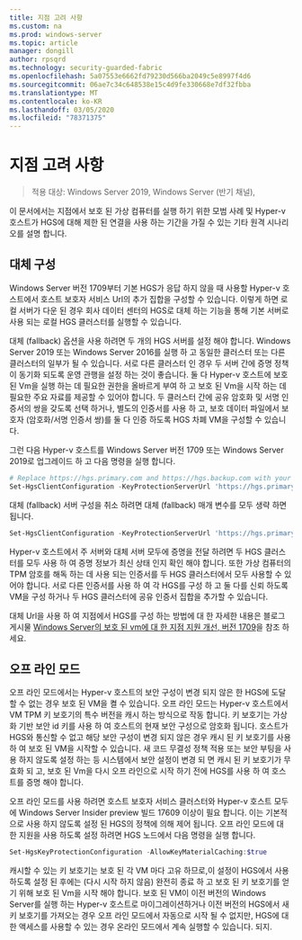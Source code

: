 ```yaml
---
title: 지점 고려 사항
ms.custom: na
ms.prod: windows-server
ms.topic: article
manager: dongill
author: rpsqrd
ms.technology: security-guarded-fabric
ms.openlocfilehash: 5a07553e6662fd79230d566ba2049c5e8997f4d6
ms.sourcegitcommit: 06ae7c34c648538e15c4d9fe330668e7df32fbba
ms.translationtype: MT
ms.contentlocale: ko-KR
ms.lasthandoff: 03/05/2020
ms.locfileid: "78371375"
---
```

# <a name="branch-office-considerations"></a>지점 고려 사항

> 적용 대상: Windows Server 2019, Windows Server (반기 채널), 

이 문서에서는 지점에서 보호 된 가상 컴퓨터를 실행 하기 위한 모범 사례 및 Hyper-v 호스트가 HGS에 대해 제한 된 연결을 사용 하는 기간을 가질 수 있는 기타 원격 시나리오를 설명 합니다.

## <a name="fallback-configuration"></a>대체 구성

Windows Server 버전 1709부터 기본 HGS가 응답 하지 않을 때 사용할 Hyper-v 호스트에서 호스트 보호자 서비스 Url의 추가 집합을 구성할 수 있습니다.
이렇게 하면 로컬 서버가 다운 된 경우 회사 데이터 센터의 HGS로 대체 하는 기능을 통해 기본 서버로 사용 되는 로컬 HGS 클러스터를 실행할 수 있습니다.

대체 (fallback) 옵션을 사용 하려면 두 개의 HGS 서버를 설정 해야 합니다. Windows Server 2019 또는 Windows Server 2016를 실행 하 고 동일한 클러스터 또는 다른 클러스터의 일부가 될 수 있습니다. 서로 다른 클러스터 인 경우 두 서버 간에 증명 정책이 동기화 되도록 운영 관행을 설정 하는 것이 좋습니다. 둘 다 Hyper-v 호스트에 보호 된 Vm을 실행 하는 데 필요한 권한을 올바르게 부여 하 고 보호 된 Vm을 시작 하는 데 필요한 주요 자료를 제공할 수 있어야 합니다. 두 클러스터 간에 공유 암호화 및 서명 인증서의 쌍을 갖도록 선택 하거나, 별도의 인증서를 사용 하 고, 보호 데이터 파일에서 보호자 (암호화/서명 인증서 쌍)를 둘 다 인증 하도록 HGS 차폐 VM을 구성할 수 있습니다.

그런 다음 Hyper-v 호스트를 Windows Server 버전 1709 또는 Windows Server 2019로 업그레이드 하 고 다음 명령을 실행 합니다.
```powershell
# Replace https://hgs.primary.com and https://hgs.backup.com with your own domain names and protocols
Set-HgsClientConfiguration -KeyProtectionServerUrl 'https://hgs.primary.com/KeyProtection' -AttestationServerUrl 'https://hgs.primary.com/Attestation' -FallbackKeyProtectionServerUrl 'https://hgs.backup.com/KeyProtection' -FallbackAttestationServerUrl 'https://hgs.backup.com/Attestation'
```

대체 (fallback) 서버 구성을 취소 하려면 대체 (fallback) 매개 변수를 모두 생략 하면 됩니다.
```powershell
Set-HgsClientConfiguration -KeyProtectionServerUrl 'https://hgs.primary.com/KeyProtection' -AttestationServerUrl 'https://hgs.primary.com/Attestation'
```

Hyper-v 호스트에서 주 서버와 대체 서버 모두에 증명을 전달 하려면 두 HGS 클러스터를 모두 사용 하 여 증명 정보가 최신 상태 인지 확인 해야 합니다.
또한 가상 컴퓨터의 TPM 암호를 해독 하는 데 사용 되는 인증서를 두 HGS 클러스터에서 모두 사용할 수 있어야 합니다.
서로 다른 인증서를 사용 하 여 각 HGS를 구성 하 고 둘 다를 신뢰 하도록 VM을 구성 하거나 두 HGS 클러스터에 공유 인증서 집합을 추가할 수 있습니다.

대체 Url을 사용 하 여 지점에서 HGS를 구성 하는 방법에 대 한 자세한 내용은 블로그 게시물 [Windows Server의 보호 된 vm에 대 한 지점 지원 개선, 버전 1709](https://blogs.technet.microsoft.com/datacentersecurity/2017/11/15/improved-branch-office-support-for-shielded-vms-in-windows-server-version-1709/)을 참조 하세요.


## <a name="offline-mode"></a>오프 라인 모드

오프 라인 모드에서는 Hyper-v 호스트의 보안 구성이 변경 되지 않은 한 HGS에 도달할 수 없는 경우 보호 된 VM을 켤 수 있습니다.
오프 라인 모드는 Hyper-v 호스트에서 VM TPM 키 보호기의 특수 버전을 캐시 하는 방식으로 작동 합니다.
키 보호기는 가상화 기반 보안 id 키를 사용 하 여 호스트의 현재 보안 구성으로 암호화 됩니다.
호스트가 HGS와 통신할 수 없고 해당 보안 구성이 변경 되지 않은 경우 캐시 된 키 보호기를 사용 하 여 보호 된 VM을 시작할 수 있습니다.
새 코드 무결성 정책 적용 또는 보안 부팅을 사용 하지 않도록 설정 하는 등 시스템에서 보안 설정이 변경 되 면 캐시 된 키 보호기가 무효화 되 고, 보호 된 Vm을 다시 오프 라인으로 시작 하기 전에 HGS를 사용 하 여 호스트를 증명 해야 합니다.

오프 라인 모드를 사용 하려면 호스트 보호자 서비스 클러스터와 Hyper-v 호스트 모두에 Windows Server Insider preview 빌드 17609 이상이 필요 합니다.
이는 기본적으로 사용 하지 않도록 설정 된 HGS의 정책에 의해 제어 됩니다.
오프 라인 모드에 대 한 지원을 사용 하도록 설정 하려면 HGS 노드에서 다음 명령을 실행 합니다.

```powershell
Set-HgsKeyProtectionConfiguration -AllowKeyMaterialCaching:$true
```

캐시할 수 있는 키 보호기는 보호 된 각 VM 마다 고유 하므로,이 설정이 HGS에서 사용 하도록 설정 된 후에는 (다시 시작 하지 않음) 완전히 종료 하 고 보호 된 키 보호기를 얻기 위해 보호 된 Vm을 시작 해야 합니다.
보호 된 VM이 이전 버전의 Windows Server를 실행 하는 Hyper-v 호스트로 마이그레이션하거나 이전 버전의 HGS에서 새 키 보호기를 가져오는 경우 오프 라인 모드에서 자동으로 시작 될 수 없지만, HGS에 대 한 액세스를 사용할 수 있는 경우 온라인 모드에서 계속 실행할 수 있습니다. 되지.
